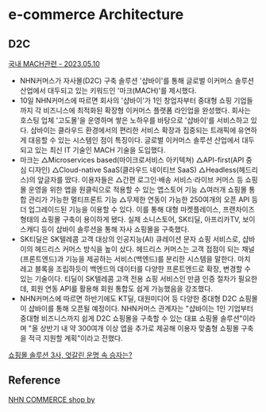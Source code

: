 # e-commerce Architecture

## D2C

[국내 MACH관련 - 2023.05.10](https://news.nate.com/view/20230510n24882)

- NHN커머스가 자사몰(D2C) 구축 솔루션 '샵바이'를 통해 글로벌 이커머스 솔루션 산업에서 대두되고 있는 키워드인 '마크(MACH)'를 제시했다.
- 10일 NHN커머스에 따르면 회사의 '샵바이'가 1인 창업자부터 중대형 쇼핑 기업들까지 각 비즈니스에 최적화된 확장형 이커머스 플랫폼 라인업을 완성했다. 회사는 호스팅 업체 '고도몰'을 운영하며 쌓은 노하우를 바탕으로 '샵바이'를 서비스하고 있다. 샵바이는 클라우드 환경에서의 편리한 서비스 확장과 집중되는 트래픽에 유연하게 대응할 수 있는 시스템인 점이 특징이다. 글로벌 이커머스 솔루션 산업에서 대두되고 있는 최신 IT 기술인 MACH 기술을 도입했다.
- 마크는 △Microservices based(마이크로서비스 아키텍쳐) △API-first(API 중심 디자인) △Cloud-native SaaS(클라우드 네이티브 SaaS) △Headless(헤드리스)의 앞글자를 땄다. 이용자들은 △간편 로그인·배송 서비스·라이브 커머스 등 쇼핑몰 운영을 위한 앱을 원클릭으로 적용할 수 있는 앱스토어 기능 △여러개 쇼핑몰 통합 관리가 가능한 멀티프론트 기능 △무제한 연동이 가능한 250여개의 오픈 API 등 더 업그레이드된 기능을 이용할 수 있다. 이를 통해 대형 마켓플레이스, 프랜차이즈 형태의 쇼핑몰 구축이 용이하게 됐다. 실제 소니스토어, SK티딜, 아프리카TV, 보이스캐디 등이 샵바이 솔루션을 통해 자사 쇼핑몰을 구축했다.
- SK티딜은 SK텔레콤 고객 대상의 인공지능(AI) 큐레이션 문자 쇼핑 서비스로, 샵바이의 헤드리스 커머스 방식을 높이 샀다. 헤드리스 커머스는 고객 접점이 되는 채널(프론트엔드)과 기능을 제공하는 서비스(백엔드)를 분리한 시스템을 말한다. 마치 레고 블록을 조립하듯이 백엔드의 데이터를 다양한 프론트엔드로 확장, 변경할 수 있는 기술이다. 티딜이 SK텔레콤 고객 전용 쇼핑 서비스인 만큼 인증 절차가 필요한데, 회원 연동 API를 활용해 회원 통합도 쉽게 가능했음을 강조했다.
- NHN커머스에 따르면 하반기에도 KT딜, 대원미디어 등 다양한 중대형 D2C 쇼핑몰이 샵바이를 통해 오픈될 예정이다. NHN커머스 관계자는 "샵바이는 1인 기업부터 중대형 비즈니스까지 쉽게 D2C 쇼핑몰을 구축할 수 있는 대표 쇼핑몰 솔루션"이라며 "올 상반기 내 약 300여개 이상 앱을 추가로 제공해 이용자 맞춤형 쇼핑몰 구축을 적극 지원할 계획"이라고 전했다.

[쇼핑몰 솔루션 3사, 엇갈린 운명 속 승자는?](http://www.weeklypost.kr/news/articleView.html?idxno=2564)



## Reference

[NHN COMMERCE shop by](https://www.nhn-commerce.com/z/shopby/intro?bn=GNB_shopby)
